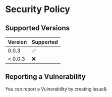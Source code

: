 # Security Policy

## Supported Versions

| Version | Supported          |
| ------- | ------------------ |
| 0.0.3   | :white_check_mark: |
| < 0.0.3 | :x:                |

## Reporting a Vulnerability
You can report a Vulnerability by creating issue&
